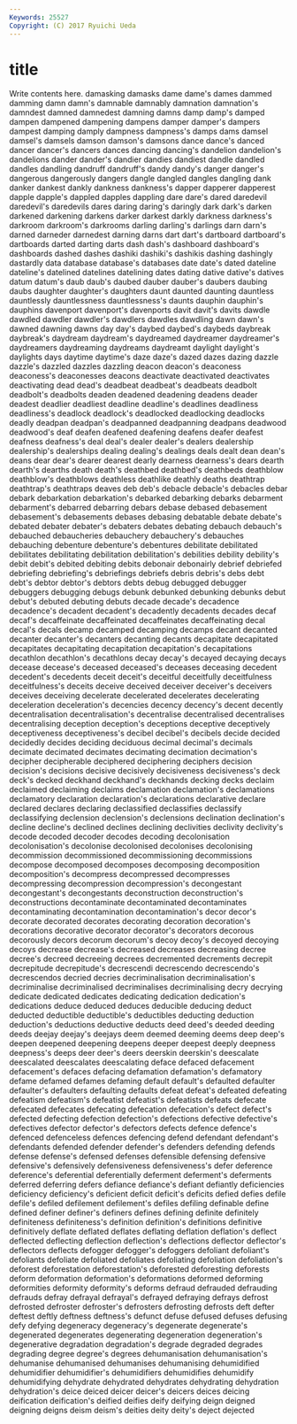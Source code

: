 ```yaml
---
Keywords: 25527 
Copyright: (C) 2017 Ryuichi Ueda
---
```


# title

Write contents here.
 damasking damasks
dame dame's dames dammed damming damn damn's damnable damnably damnation
damnation's damndest damned damnedest damning damns damp damp's damped dampen
dampened dampening dampens damper damper's dampers dampest damping damply dampness
dampness's damps dams damsel damsel's damsels damson damson's damsons dance
dance's danced dancer dancer's dancers dances dancing dancing's dandelion dandelion's
dandelions dander dander's dandier dandies dandiest dandle dandled dandles dandling
dandruff dandruff's dandy dandy's danger danger's dangerous dangerously dangers dangle
dangled dangles dangling dank danker dankest dankly dankness dankness's dapper
dapperer dapperest dapple dapple's dappled dapples dappling dare dare's dared
daredevil daredevil's daredevils dares daring daring's daringly dark dark's darken
darkened darkening darkens darker darkest darkly darkness darkness's darkroom darkroom's
darkrooms darling darling's darlings darn darn's darned darneder darnedest darning
darns dart dart's dartboard dartboard's dartboards darted darting darts dash
dash's dashboard dashboard's dashboards dashed dashes dashiki dashiki's dashikis dashing
dashingly dastardly data database database's databases date date's dated dateline
dateline's datelined datelines datelining dates dating dative dative's datives datum
datum's daub daub's daubed dauber dauber's daubers daubing daubs daughter
daughter's daughters daunt daunted daunting dauntless dauntlessly dauntlessness dauntlessness's daunts
dauphin dauphin's dauphins davenport davenport's davenports davit davit's davits dawdle
dawdled dawdler dawdler's dawdlers dawdles dawdling dawn dawn's dawned dawning
dawns day day's daybed daybed's daybeds daybreak daybreak's daydream daydream's
daydreamed daydreamer daydreamer's daydreamers daydreaming daydreams daydreamt daylight daylight's daylights
days daytime daytime's daze daze's dazed dazes dazing dazzle dazzle's
dazzled dazzles dazzling deacon deacon's deaconess deaconess's deaconesses deacons deactivate
deactivated deactivates deactivating dead dead's deadbeat deadbeat's deadbeats deadbolt deadbolt's
deadbolts deaden deadened deadening deadens deader deadest deadlier deadliest deadline
deadline's deadlines deadliness deadliness's deadlock deadlock's deadlocked deadlocking deadlocks deadly
deadpan deadpan's deadpanned deadpanning deadpans deadwood deadwood's deaf deafen deafened
deafening deafens deafer deafest deafness deafness's deal deal's dealer dealer's
dealers dealership dealership's dealerships dealing dealing's dealings deals dealt dean
dean's deans dear dear's dearer dearest dearly dearness dearness's dears
dearth dearth's dearths death death's deathbed deathbed's deathbeds deathblow deathblow's
deathblows deathless deathlike deathly deaths deathtrap deathtrap's deathtraps deaves deb
deb's debacle debacle's debacles debar debark debarkation debarkation's debarked debarking
debarks debarment debarment's debarred debarring debars debase debased debasement debasement's
debasements debases debasing debatable debate debate's debated debater debater's debaters
debates debating debauch debauch's debauched debaucheries debauchery debauchery's debauches debauching
debenture debenture's debentures debilitate debilitated debilitates debilitating debilitation debilitation's debilities
debility debility's debit debit's debited debiting debits debonair debonairly debrief
debriefed debriefing debriefing's debriefings debriefs debris debris's debs debt debt's
debtor debtor's debtors debts debug debugged debugger debuggers debugging debugs
debunk debunked debunking debunks debut debut's debuted debuting debuts decade
decade's decadence decadence's decadent decadent's decadently decadents decades decaf decaf's
decaffeinate decaffeinated decaffeinates decaffeinating decal decal's decals decamp decamped decamping
decamps decant decanted decanter decanter's decanters decanting decants decapitate decapitated
decapitates decapitating decapitation decapitation's decapitations decathlon decathlon's decathlons decay decay's
decayed decaying decays decease decease's deceased deceased's deceases deceasing decedent
decedent's decedents deceit deceit's deceitful deceitfully deceitfulness deceitfulness's deceits deceive
deceived deceiver deceiver's deceivers deceives deceiving decelerate decelerated decelerates decelerating
deceleration deceleration's decencies decency decency's decent decently decentralisation decentralisation's decentralise
decentralised decentralises decentralising deception deception's deceptions deceptive deceptively deceptiveness deceptiveness's
decibel decibel's decibels decide decided decidedly decides deciding deciduous decimal
decimal's decimals decimate decimated decimates decimating decimation decimation's decipher decipherable
deciphered deciphering deciphers decision decision's decisions decisive decisively decisiveness decisiveness's
deck deck's decked deckhand deckhand's deckhands decking decks declaim declaimed
declaiming declaims declamation declamation's declamations declamatory declaration declaration's declarations declarative
declare declared declares declaring declassified declassifies declassify declassifying declension declension's
declensions declination declination's decline decline's declined declines declining declivities declivity
declivity's decode decoded decoder decodes decoding decolonisation decolonisation's decolonise decolonised
decolonises decolonising decommission decommissioned decommissioning decommissions decompose decomposed decomposes decomposing
decomposition decomposition's decompress decompressed decompresses decompressing decompression decompression's decongestant decongestant's
decongestants deconstruction deconstruction's deconstructions decontaminate decontaminated decontaminates decontaminating decontamination decontamination's
decor decor's decorate decorated decorates decorating decoration decoration's decorations decorative
decorator decorator's decorators decorous decorously decors decorum decorum's decoy decoy's
decoyed decoying decoys decrease decrease's decreased decreases decreasing decree decree's
decreed decreeing decrees decremented decrements decrepit decrepitude decrepitude's decrescendi decrescendo
decrescendo's decrescendos decried decries decriminalisation decriminalisation's decriminalise decriminalised decriminalises decriminalising
decry decrying dedicate dedicated dedicates dedicating dedication dedication's dedications deduce
deduced deduces deducible deducing deduct deducted deductible deductible's deductibles deducting
deduction deduction's deductions deductive deducts deed deed's deeded deeding deeds
deejay deejay's deejays deem deemed deeming deems deep deep's deepen
deepened deepening deepens deeper deepest deeply deepness deepness's deeps deer
deer's deers deerskin deerskin's deescalate deescalated deescalates deescalating deface defaced
defacement defacement's defaces defacing defamation defamation's defamatory defame defamed defames
defaming default default's defaulted defaulter defaulter's defaulters defaulting defaults defeat
defeat's defeated defeating defeatism defeatism's defeatist defeatist's defeatists defeats defecate
defecated defecates defecating defecation defecation's defect defect's defected defecting defection
defection's defections defective defective's defectives defector defector's defectors defects defence
defence's defenced defenceless defences defencing defend defendant defendant's defendants defended
defender defender's defenders defending defends defense defense's defensed defenses defensible
defensing defensive defensive's defensively defensiveness defensiveness's defer deference deference's deferential
deferentially deferment deferment's deferments deferred deferring defers defiance defiance's defiant
defiantly deficiencies deficiency deficiency's deficient deficit deficit's deficits defied defies
defile defile's defiled defilement defilement's defiles defiling definable define defined
definer definer's definers defines defining definite definitely definiteness definiteness's definition
definition's definitions definitive definitively deflate deflated deflates deflating deflation deflation's
deflect deflected deflecting deflection deflection's deflections deflector deflector's deflectors deflects
defogger defogger's defoggers defoliant defoliant's defoliants defoliate defoliated defoliates defoliating
defoliation defoliation's deforest deforestation deforestation's deforested deforesting deforests deform deformation
deformation's deformations deformed deforming deformities deformity deformity's deforms defraud defrauded
defrauding defrauds defray defrayal defrayal's defrayed defraying defrays defrost defrosted
defroster defroster's defrosters defrosting defrosts deft defter deftest deftly deftness
deftness's defunct defuse defused defuses defusing defy defying degeneracy degeneracy's
degenerate degenerate's degenerated degenerates degenerating degeneration degeneration's degenerative degradation degradation's
degrade degraded degrades degrading degree degree's degrees dehumanisation dehumanisation's dehumanise
dehumanised dehumanises dehumanising dehumidified dehumidifier dehumidifier's dehumidifiers dehumidifies dehumidify dehumidifying
dehydrate dehydrated dehydrates dehydrating dehydration dehydration's deice deiced deicer deicer's
deicers deices deicing deification deification's deified deifies deify deifying deign
deigned deigning deigns deism deism's deities deity deity's deject dejected
